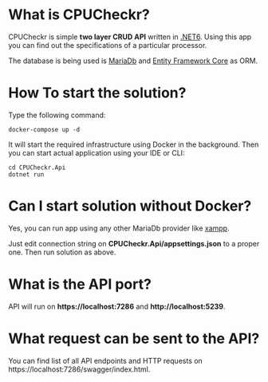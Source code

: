 # What is CPUCheckr?

CPUCheckr is simple **two layer CRUD API** written in [.NET6](https://dotnet.microsoft.com/en-us/download/dotnet/6.0). Using this app you can find out the specifications of a particular processor.

The database is being used is [MariaDb](https://mariadb.org/) and [Entity Framework Core](https://learn.microsoft.com/en-us/ef/core/) as ORM.

# How To start the solution?

Type the following command:

~~~
docker-compose up -d
~~~

It will start the required infrastructure using Docker in the background. Then you can start actual application using your IDE or CLI:

~~~
cd CPUCheckr.Api
dotnet run
~~~

# Can I start solution without Docker?

Yes, you can run app using any other MariaDb provider like [xampp](https://www.apachefriends.org/pl/index.html).

Just edit connection string on **CPUCheckr.Api/appsettings.json** to a proper one. Then run solution as above.

# What is the API port?

API will run on **https://localhost:7286** and **http://localhost:5239**.

# What request can be sent to the API?

You can find list of all API endpoints and HTTP requests on https://localhost:7286/swagger/index.html.
